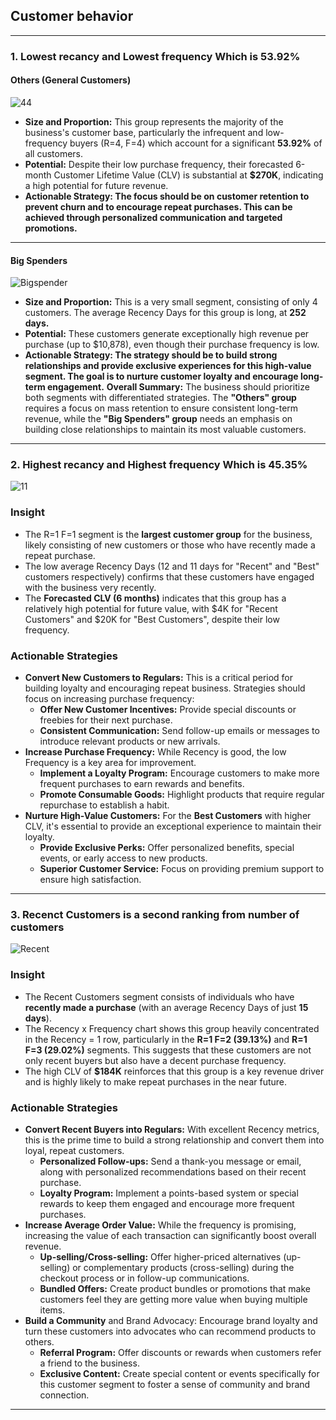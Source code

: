 ##   Customer behavior
---
### 1. Lowest recancy and Lowest frequency Which is 53.92%

#### Others (General Customers)
![44](https://github.com/user-attachments/assets/597cdd20-e7e3-4618-9183-2a7a8bc4bd36)
- **Size and Proportion:** This group represents the majority of the business's customer base, particularly the infrequent and low-frequency buyers (R=4, F=4) which account for a significant **53.92%** of all customers.
- **Potential:** Despite their low purchase frequency, their forecasted 6-month Customer Lifetime Value (CLV) is substantial at **$270K**, indicating a high potential for future revenue.
- **Actionable Strategy: The focus should be on customer retention to prevent churn and to encourage repeat purchases. This can be achieved through personalized communication and targeted promotions.**
---
#### Big Spenders
![Bigspender](https://github.com/user-attachments/assets/3934d869-be57-4596-88f0-e2c96d30c20f)

- **Size and Proportion:** This is a very small segment, consisting of only 4 customers. The average Recency Days for this group is long, at **252 days.**
- **Potential:** These customers generate exceptionally high revenue per purchase (up to $10,878), even though their purchase frequency is low.
- **Actionable Strategy: The strategy should be to build strong relationships and provide exclusive experiences for this high-value segment. The goal is to nurture customer loyalty and encourage long-term engagement.** 
**Overall Summary:** The business should prioritize both segments with differentiated strategies. The **"Others" group** requires a focus on mass retention to ensure consistent long-term revenue, while the **"Big Spenders" group** needs an emphasis on building close
relationships to maintain its most valuable customers.
---

### 2. Highest recancy and Highest frequency Which is 45.35%
![11](https://github.com/user-attachments/assets/d7ba35db-21e2-4bb7-b9da-c13204d21385)
### Insight
- The R=1 F=1 segment is the **largest customer group** for the business, likely consisting of new customers or those who have recently made a repeat purchase.
- The low average Recency Days (12 and 11 days for "Recent" and "Best" customers respectively) confirms that these customers have engaged with the business very recently.
- The **Forecasted CLV (6 months)** indicates that this group has a relatively high potential for future value, with $4K for "Recent Customers" and $20K for "Best Customers", despite their low frequency.
### Actionable Strategies
- **Convert New Customers to Regulars:**  This is a critical period for building loyalty and encouraging repeat business. Strategies should focus on increasing purchase frequency:
   - **Offer New Customer Incentives:** Provide special discounts or freebies for their next purchase.
   - **Consistent Communication:** Send follow-up emails or messages to introduce relevant products or new arrivals.
- **Increase Purchase Frequency:**  While Recency is good, the low Frequency is a key area for improvement.
  - **Implement a Loyalty Program:** Encourage customers to make more frequent purchases to earn rewards and benefits.
  - **Promote Consumable Goods:** Highlight products that require regular repurchase to establish a habit.
- **Nurture High-Value Customers:**  For the **Best Customers** with higher CLV, it's essential to provide an exceptional experience to maintain their loyalty.
  - **Provide Exclusive Perks:** Offer personalized benefits, special events, or early access to new products.
  - **Superior Customer Service:** Focus on providing premium support to ensure high satisfaction.
---

### 3. Recenct Customers is a second ranking from number of customers
![Recent](https://github.com/user-attachments/assets/ec2fa586-ae9b-4ca7-92f3-20165b530386)
### Insight
- The Recent Customers segment consists of individuals who have **recently made a purchase** (with an average Recency Days of just **15 days**).
- The Recency x Frequency chart shows this group heavily concentrated in the Recency = 1 row, particularly in the **R=1 F=2 (39.13%)** and **R=1 F=3 (29.02%)** segments.
  This suggests that these customers are not only recent buyers but also have a decent purchase frequency.
- The high CLV of **$184K** reinforces that this group is a key revenue driver and is highly likely to make repeat purchases in the near future.
### Actionable Strategies
- **Convert Recent Buyers into Regulars:**  With excellent Recency metrics, this is the prime time to build a strong relationship and convert them into loyal, repeat customers.
  - **Personalized Follow-ups:** Send a thank-you message or email, along with personalized recommendations based on their recent purchase.
  - **Loyalty Program:** Implement a points-based system or special rewards to keep them engaged and encourage more frequent purchases.
- **Increase Average Order Value:**  While the frequency is promising, increasing the value of each transaction can significantly boost overall revenue.
  - **Up-selling/Cross-selling:** Offer higher-priced alternatives (up-selling) or complementary products (cross-selling) during the checkout process or in follow-up communications.
  - **Bundled Offers:** Create product bundles or promotions that make customers feel they are getting more value when buying multiple items.
- **Build a Community** and Brand Advocacy: Encourage brand loyalty and turn these customers into advocates who can recommend products to others.
  - **Referral Program:** Offer discounts or rewards when customers refer a friend to the business.
  - **Exclusive Content:** Create special content or events specifically for this customer segment to foster a sense of community and brand connection.
--- 
  


